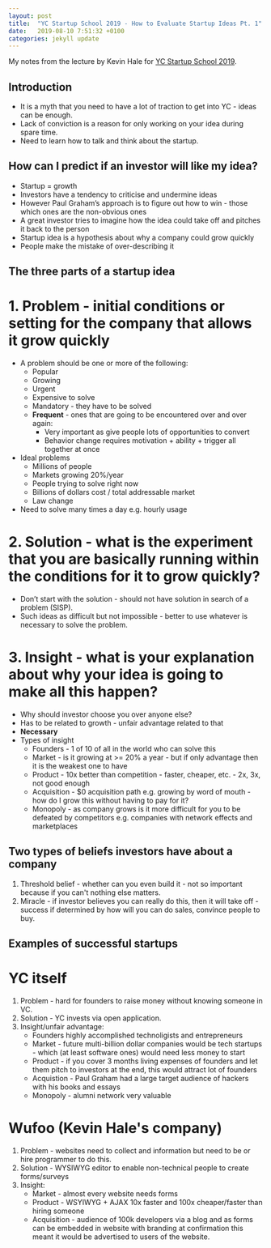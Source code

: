 ```yaml
---
layout: post
title:  "YC Startup School 2019 - How to Evaluate Startup Ideas Pt. 1"
date:   2019-08-10 7:51:32 +0100
categories: jekyll update
---
```


My notes from the lecture by Kevin Hale for [YC Startup School 2019](https://www.startupschool.org/). 

## Introduction 
- It is a myth that you need to have a lot of traction to get into YC - ideas can be enough.
- Lack of conviction is a reason for only working on your idea during spare time. 
- Need to learn how to talk and think about the startup. 

## How can I predict if an investor will like my idea?
- Startup = growth
- Investors have a tendency to criticise and undermine ideas
- However Paul Graham’s approach is to figure out how to win - those which ones are the non-obvious ones
- A great investor tries to imagine how the idea could take off and pitches it back to the person
- Startup idea is a hypothesis about why a company could grow quickly
- People make the mistake of over-describing it

## The three parts of a startup idea
# 1. Problem - initial conditions or setting for the company that allows it grow quickly
- A problem should be one or more of the following:
    - Popular
    - Growing 
    - Urgent
    - Expensive to solve
    - Mandatory - they have to be solved
    - **Frequent** - ones that are going to be encountered over and over again:
        - Very important as give people lots of opportunities to convert
        - Behavior change requires motivation + ability + trigger all together at once
- Ideal problems
    - Millions of people
    - Markets growing 20%/year
    - People trying to solve right now
    - Billions of dollars cost / total addressable market
    - Law change 
- Need to solve many times a day e.g. hourly usage

# 2. Solution - what is the experiment that you are basically running within the conditions for it to grow quickly?
- Don’t start with the solution - should not have solution in search of a problem (SISP).
- Such ideas as difficult but not impossible - better to use whatever is necessary to solve the problem.

# 3. Insight - what is your explanation about why your idea is going to make all this happen?
- Why should investor choose you over anyone else?
- Has to be related to growth - unfair advantage related to that
- **Necessary**
- Types of insight
    - Founders - 1 of 10 of all in the world who can solve this
    - Market - is it growing at >= 20% a year - but if only advantage then it is the weakest one to have 
    - Product - 10x better than competition - faster, cheaper, etc. - 2x, 3x, not good enough
    - Acquisition - $0 acquisition path e.g. growing by word of mouth - how do I grow this without having to pay for it?
    - Monopoly - as company grows is it more difficult for you to be defeated by competitors e.g. companies with network effects and marketplaces

## Two types of beliefs investors have about a company

1. Threshold belief - whether can you even build it - not so important because if you can't nothing else matters.
2. Miracle - if investor believes you can really do this, then it will take off - success if determined by how will you can do sales, convince people to buy.

## Examples of successful startups
# YC itself
1.  Problem - hard for founders to raise money without knowing someone in VC.
2. Solution - YC invests via open application.
3. Insight/unfair advantage:
    - Founders highly accomplished technoligists and entrepreneurs
    - Market - future multi-billion dollar companies would be tech startups - which (at least software ones) would need less money to start
    - Product - if you cover 3 months living expenses of founders and let them pitch to investors at the end, this would attract lot of founders
    - Acquistion - Paul Graham had a large target audience of hackers with his books and essays 
    - Monopoly - alumni network very valuable 

# Wufoo (Kevin Hale's company)
1. Problem - websites need to collect and information but need to be or hire programmer to do this. 
2. Solution - WYSIWYG editor to enable non-technical people to create forms/surveys
3. Insight:
    - Market - almost every website needs forms
    - Product - WSYIWYG + AJAX 10x faster and 100x cheaper/faster than hiring someone
    - Acquisition - audience of 100k developers via a blog and as forms can be embedded in website with branding at confirmation this meant it would be advertised to users of the website. 







